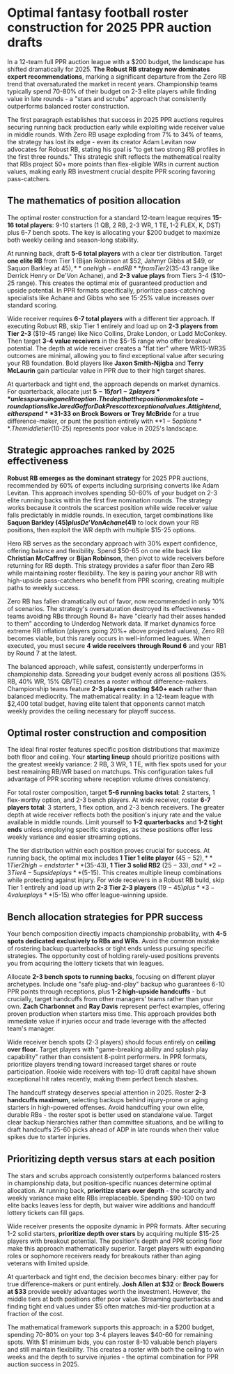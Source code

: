 # Optimal fantasy football roster construction for 2025 PPR auction drafts

In a 12-team full PPR auction league with a $200 budget, the landscape has shifted dramatically for 2025. **The Robust RB strategy now dominates expert recommendations**, marking a significant departure from the Zero RB trend that oversaturated the market in recent years. Championship teams typically spend 70-80% of their budget on 2-3 elite players while finding value in late rounds - a "stars and scrubs" approach that consistently outperforms balanced roster construction.

The first paragraph establishes that success in 2025 PPR auctions requires securing running back production early while exploiting wide receiver value in middle rounds. With Zero RB usage exploding from 7% to 34% of teams, the strategy has lost its edge - even its creator Adam Levitan now advocates for Robust RB, stating his goal is "to get two strong RB profiles in the first three rounds." This strategic shift reflects the mathematical reality that RBs project 50+ more points than flex-eligible WRs in current auction values, making early RB investment crucial despite PPR scoring favoring pass-catchers.

## The mathematics of position allocation

The optimal roster construction for a standard 12-team league requires **15-16 total players**: 9-10 starters (1 QB, 2 RB, 2-3 WR, 1 TE, 1-2 FLEX, K, DST) plus 6-7 bench spots. The key is allocating your $200 budget to maximize both weekly ceiling and season-long stability.

At running back, draft **5-6 total players** with a clear tier distribution. Target **one elite RB** from Tier 1 (Bijan Robinson at $52, Jahmyr Gibbs at $49, or Saquon Barkley at $45), **one high-end RB** from Tier 2 ($35-43 range like Derrick Henry or De'Von Achane), and **2-3 value plays** from Tiers 3-4 ($10-25 range). This creates the optimal mix of guaranteed production and upside potential. In PPR formats specifically, prioritize pass-catching specialists like Achane and Gibbs who see 15-25% value increases over standard scoring.

Wide receiver requires **6-7 total players** with a different tier approach. If executing Robust RB, skip Tier 1 entirely and load up on **2-3 players from Tier 2-3** ($19-45 range) like Nico Collins, Drake London, or Ladd McConkey. Then target **3-4 value receivers** in the $5-15 range who offer breakout potential. The depth at wide receiver creates a "flat tier" where WR15-WR35 outcomes are minimal, allowing you to find exceptional value after securing your RB foundation. Bold players like **Jaxon Smith-Njigba** and **Terry McLaurin** gain particular value in PPR due to their high target shares.

At quarterback and tight end, the approach depends on market dynamics. For quarterback, allocate just **$5-15 for 1-2 players** unless pursuing an elite option. The depth at the position makes late-round options like Jared Goff or Dak Prescott exceptional values. At tight end, either spend **$31-33 on Brock Bowers or Trey McBride** for a true difference-maker, or punt the position entirely with **$1-5 options**. The middle tier ($10-25) represents poor value in 2025's landscape.

## Strategic approaches ranked by 2025 effectiveness

**Robust RB emerges as the dominant strategy** for 2025 PPR auctions, recommended by 60% of experts including surprising converts like Adam Levitan. This approach involves spending 50-60% of your budget on 2-3 elite running backs within the first five nomination rounds. The strategy works because it controls the scarcest position while wide receiver value falls predictably in middle rounds. In execution, target combinations like **Saquon Barkley ($45) plus De'Von Achane ($41)** to lock down your RB positions, then exploit the WR depth with multiple $15-25 options.

Hero RB serves as the secondary approach with 30% expert confidence, offering balance and flexibility. Spend $50-65 on one elite back like **Christian McCaffrey** or **Bijan Robinson**, then pivot to wide receivers before returning for RB depth. This strategy provides a safer floor than Zero RB while maintaining roster flexibility. The key is pairing your anchor RB with high-upside pass-catchers who benefit from PPR scoring, creating multiple paths to weekly success.

Zero RB has fallen dramatically out of favor, now recommended in only 10% of scenarios. The strategy's oversaturation destroyed its effectiveness - teams avoiding RBs through Round 8+ have "clearly had their asses handed to them" according to Underdog Network data. If market dynamics force extreme RB inflation (players going 20%+ above projected values), Zero RB becomes viable, but this rarely occurs in well-informed leagues. When executed, you must secure **4 wide receivers through Round 6** and your RB1 by Round 7 at the latest.

The balanced approach, while safest, consistently underperforms in championship data. Spreading your budget evenly across all positions (35% RB, 40% WR, 15% QB/TE) creates a roster without difference-makers. Championship teams feature **2-3 players costing $40+ each** rather than balanced mediocrity. The mathematical reality: in a 12-team league with $2,400 total budget, having elite talent that opponents cannot match weekly provides the ceiling necessary for playoff success.

## Optimal roster construction and composition

The ideal final roster features specific position distributions that maximize both floor and ceiling. Your **starting lineup** should prioritize positions with the greatest weekly variance: 2 RB, 3 WR, 1 TE, with flex spots used for your best remaining RB/WR based on matchups. This configuration takes full advantage of PPR scoring where reception volume drives consistency.

For total roster composition, target **5-6 running backs total**: 2 starters, 1 flex-worthy option, and 2-3 bench players. At wide receiver, roster **6-7 players total**: 3 starters, 1 flex option, and 2-3 bench receivers. The greater depth at wide receiver reflects both the position's injury rate and the value available in middle rounds. Limit yourself to **1-2 quarterbacks** and **1-2 tight ends** unless employing specific strategies, as these positions offer less weekly variance and easier streaming options.

The tier distribution within each position proves crucial for success. At running back, the optimal mix includes **1 Tier 1 elite player** ($45-52), **1 Tier 2 high-end starter** ($35-43), **1 Tier 3 solid RB2** ($25-33), and **2-3 Tier 4-5 upside plays** ($5-15). This creates multiple lineup combinations while protecting against injury. For wide receivers in a Robust RB build, skip Tier 1 entirely and load up with **2-3 Tier 2-3 players** ($19-45) plus **3-4 value plays** ($5-15) who offer league-winning upside.

## Bench allocation strategies for PPR success

Your bench composition directly impacts championship probability, with **4-5 spots dedicated exclusively to RBs and WRs**. Avoid the common mistake of rostering backup quarterbacks or tight ends unless pursuing specific strategies. The opportunity cost of holding rarely-used positions prevents you from acquiring the lottery tickets that win leagues.

Allocate **2-3 bench spots to running backs**, focusing on different player archetypes. Include one "safe plug-and-play" backup who guarantees 6-10 PPR points through receptions, plus **1-2 high-upside handcuffs** - but crucially, target handcuffs from other managers' teams rather than your own. **Zach Charbonnet** and **Ray Davis** represent perfect examples, offering proven production when starters miss time. This approach provides both immediate value if injuries occur and trade leverage with the affected team's manager.

Wide receiver bench spots (2-3 players) should focus entirely on **ceiling over floor**. Target players with "game-breaking ability and splash play capability" rather than consistent 8-point performers. In PPR formats, prioritize players trending toward increased target shares or route participation. Rookie wide receivers with top-10 draft capital have shown exceptional hit rates recently, making them perfect bench stashes.

The handcuff strategy deserves special attention in 2025. Roster **2-3 handcuffs maximum**, selecting backups behind injury-prone or aging starters in high-powered offenses. Avoid handcuffing your own elite, durable RBs - the roster spot is better used on standalone value. Target clear backup hierarchies rather than committee situations, and be willing to draft handcuffs 25-60 picks ahead of ADP in late rounds when their value spikes due to starter injuries.

## Prioritizing depth versus stars at each position

The stars and scrubs approach consistently outperforms balanced rosters in championship data, but position-specific nuances determine optimal allocation. At running back, **prioritize stars over depth** - the scarcity and weekly variance make elite RBs irreplaceable. Spending $90-100 on two elite backs leaves less for depth, but waiver wire additions and handcuff lottery tickets can fill gaps.

Wide receiver presents the opposite dynamic in PPR formats. After securing 1-2 solid starters, **prioritize depth over stars** by acquiring multiple $15-25 players with breakout potential. The position's depth and PPR scoring floor make this approach mathematically superior. Target players with expanding roles or sophomore receivers ready for breakouts rather than aging veterans with limited upside.

At quarterback and tight end, the decision becomes binary: either pay for true difference-makers or punt entirely. **Josh Allen at $32** or **Brock Bowers at $33** provide weekly advantages worth the investment. However, the middle tiers at both positions offer poor value. Streaming quarterbacks and finding tight end values under $5 often matches mid-tier production at a fraction of the cost.

The mathematical framework supports this approach: in a $200 budget, spending 70-80% on your top 3-4 players leaves $40-60 for remaining spots. With $1 minimum bids, you can roster 8-10 valuable bench players and still maintain flexibility. This creates a roster with both the ceiling to win weeks and the depth to survive injuries - the optimal combination for PPR auction success in 2025.